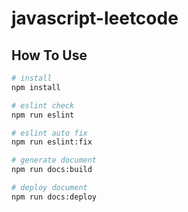 # javascript-leetcode

## How To Use

```sh
# install
npm install

# eslint check
npm run eslint

# eslint auto fix
npm run eslint:fix

# generate document
npm run docs:build

# deploy document
npm run docs:deploy
```
